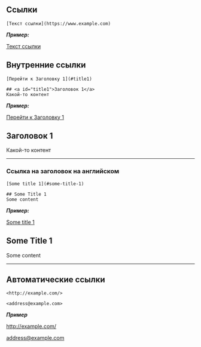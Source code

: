 ## Ссылки
```
[Текст ссылки](https://www.example.com)
```
***Пример:***

[Текст ссылки](https://www.example.com)

## Внутренние ссылки
```
[Перейти к Заголовку 1](#title1)

## <a id="title1">Заголовок 1</a>
Какой-то контент
```
***Пример:***

[Перейти к Заголовку 1](#title1)

## <a id="title1">Заголовок 1</a>
Какой-то контент

---

### Ссылка на заголовок на английском
```
[Some title 1](#some-title-1)

## Some Title 1
Some content
```
***Пример:***

[Some title 1](#some-title-1)

## Some Title 1
Some content

---

## Автоматические ссылки
```
<http://example.com/>

<address@example.com>
```
***Пример***

<http://example.com/>

<address@example.com>
